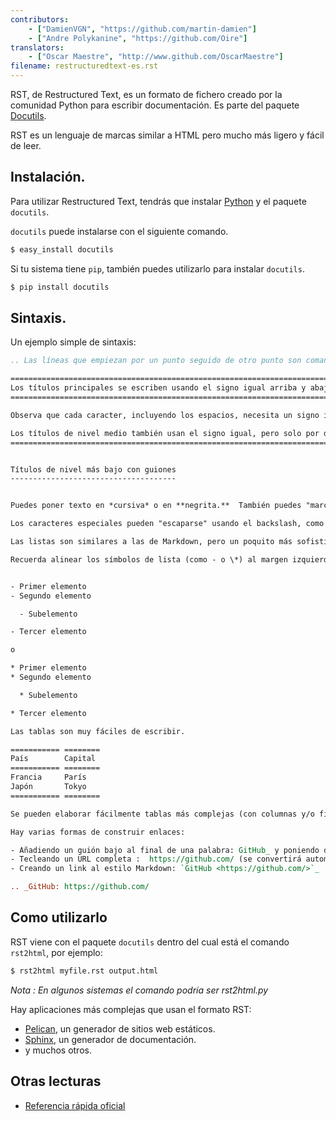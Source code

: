 ```yaml
---
contributors:
    - ["DamienVGN", "https://github.com/martin-damien"]
    - ["Andre Polykanine", "https://github.com/Oire"]
translators:
    - ["Oscar Maestre", "http://www.github.com/OscarMaestre"]
filename: restructuredtext-es.rst
---
```


RST, de Restructured Text, es un formato de fichero creado por la comunidad Python para escribir documentación. Es parte del paquete [Docutils](https://docutils.sourceforge.io/rst.html).

RST es un lenguaje de marcas similar a HTML pero mucho más ligero y fácil de leer.

## Instalación.

Para utilizar Restructured Text, tendrás que instalar [Python](http://www.python.org) y el paquete `docutils`.

`docutils` puede instalarse con el siguiente comando.

```bash
$ easy_install docutils
```

Si tu sistema tiene `pip`, también puedes utilizarlo para instalar `docutils`.

```bash
$ pip install docutils
```

## Sintaxis.

Un ejemplo simple de sintaxis:

```rst
.. Las líneas que empiezan por un punto seguido de otro punto son comandos especiales. Si no se encuentra ningún comando, se considerará que esa línea es un comentario.

========================================================================
Los títulos principales se escriben usando el signo igual arriba y abajo
========================================================================

Observa que cada caracter, incluyendo los espacios, necesita un signo igual por encima y por debajo.

Los títulos de nivel medio también usan el signo igual, pero solo por debajo
=============================================================================


Títulos de nivel más bajo con guiones
-------------------------------------


Puedes poner texto en *cursiva* o en **negrita.**  También puedes "marcar" texto como código usando la doble comilla inversa, como ``print()``.

Los caracteres especiales pueden "escaparse" usando el backslash, como \\ o \*.

Las listas son similares a las de Markdown, pero un poquito más sofisticadas.

Recuerda alinear los símbolos de lista (como - o \*) al margen izquierdo del anterior bloque de texto. Recuerda también usar líneas en blanco para separar listas nuevas de las listas padre:


- Primer elemento
- Segundo elemento

  - Subelemento

- Tercer elemento

o

* Primer elemento
* Segundo elemento

  * Subelemento

* Tercer elemento

Las tablas son muy fáciles de escribir.

=========== ========
País        Capital
=========== ========
Francia     París
Japón       Tokyo
=========== ========

Se pueden elaborar fácilmente tablas más complejas (con columnas y/o filas fusionadas) pero para esto es recomendable leer el documento completo. :)

Hay varias formas de construir enlaces:

- Añadiendo un guión bajo al final de una palabra: GitHub_ y poniendo despues del texto la URL (esto tiene la ventaja de no insertar URLs innecesarias en el texto visible)
- Tecleando un URL completa :  https://github.com/ (se convertirá automáticamente en enlace)
- Creando un link al estilo Markdown: `GitHub <https://github.com/>`_ .

.. _GitHub: https://github.com/
```

## Como utilizarlo

RST viene con el paquete `docutils` dentro del cual está el comando `rst2html`, por ejemplo:

```bash
$ rst2html myfile.rst output.html
```

*Nota : En algunos sistemas el comando podría ser rst2html.py*

Hay aplicaciones más complejas que usan el formato RST:

- [Pelican](http://blog.getpelican.com/), un generador de sitios web estáticos.
- [Sphinx](http://sphinx-doc.org/), un generador de documentación.
- y muchos otros.

## Otras lecturas

- [Referencia rápida oficial](http://docutils.sourceforge.net/docs/user/rst/quickref.html)
